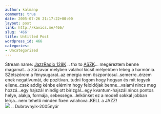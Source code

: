 ```yaml
---
author: kalmanp
comments: true
date: 2005-07-26 21:17:22+00:00
layout: post
link: http://kavics.me/466/
slug: '466'
title: Untitled Post
wordpress_id: 466
categories:
- Uncategorized
---
```


Stream name: [JazzRadio 128K](http://www.jazzradio.hu/jazzradio-128.m3u) .. thx to [ASZK](http://aszk.freeblog.hu/)... megéreztem benne magamat.. a zűrzavar melyben valahol kicsit mélyebben lebeg a harmónia.  
SZétszórom a fénysugarat..az energia nem öszpontosul..semerre..érzem enek negatívumát, de pozitívan..tudni fogom hogy hogyan és mit tegyek ellene..csak addig kénbe elérnim hogy feloldójak benne...valami nincs meg hozzá...egy hajszál mindig ott birizgál...egy kvantum-hajszál.nincs pontos helye, alakja, formája, sebessége...lelkönket ez a modell sokkal jobban leírja...nem tehető minden fixen valahova..KELL a JAZZ!  
![](http://kavics.freeblog.hu/Files/szór.JPG) .. Dubrovnyik-2005nyár  

